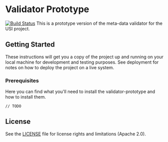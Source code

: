 # Validator Prototype
[![Build Status](https://travis-ci.org/EMBL-EBI-SUBS/validator-prototype.svg?branch=master)](https://travis-ci.org/EMBL-EBI-SUBS/validator-prototype)
This is a prototype version of the meta-data validator for the USI project.
## Getting Started

These instructions will get you a copy of the project up and running on your local machine for development and testing purposes. See deployment for notes on how to deploy the project on a live system.

### Prerequisites
Here you can find what you'll need to install the validator-prototype and how to install them.
```
// TODO
```

## License

See the [LICENSE](LICENSE.md) file for license rights and limitations (Apache 2.0).